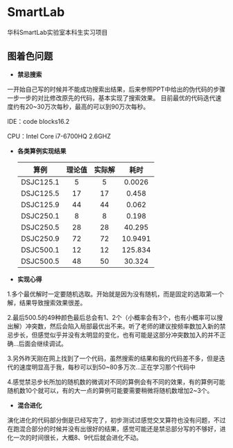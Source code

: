 # SmartLab

华科SmartLab实验室本科生实习项目

## 图着色问题
- **禁忌搜索**

一开始自己写的时候并不能成功搜索出结果，后来参照PPT中给出的伪代码的步骤一步一步的对比修改原先的代码，基本实现了搜索效果。
目前最优的代码迭代速度约有20~30万次每秒，最高的可以到90万次每秒。

IDE：code blocks16.2

CPU：Intel Core i7-6700HQ 2.6GHZ
- **各类算例实现结果**

  |     算例     | 理论值  | 实际解  |   耗时    |  
  | :--------: | :--: | :--: | :-----: | 
  | DSJC125.1  |  5   |  5   | 0.0026  | 
  | DSJC125.5  |  17  |  17  |  0.458  |
  | DSJC125.9  |  44  |  44  |  0.062  | 
  | DSJC250.1  |  8   |  8   |  0.198  |
  | DSJC250.5  |  28  |  28  | 40.295  | 
  | DSJC250.9  |  72  |  72  | 10.9491 | 
  | DSJC500.1  |  12  |  12  | 125.834 |
  | DSJC500.5  |  48  |  50  | 30.324  | 

  
- **实现心得**

 1.多个最优解时一定要随机选取。开始就是因为没有随机，而是固定的选取第一个解，结果导致搜索效果很差。

 2.最后500.5的49种颜色最后总会有1、2个（小概率会有3个，也有小概率可以搜出解）冲突数，然后会陷入局部最优出不来。听了老师的建议按频率数加入新的禁忌步长，但感觉似乎并没有太明显的变化，也有可能是这部分冲突数加入的并不正确...后面会继续调试。

 3.另外昨天刚在网上找到了一个代码，虽然搜索的结果和我的代码差不多，但是迭代的速度明显高于我，每秒可以到50~80多万次...正在学习那个代码中
 
 4.感觉禁忌步长所加的随机数的微调对不同的算例会有不同的效果，有的算例可能随机数10个就可以，有的大一点的算例可能要需要稍微将随机数增加2~3个。
 

- **混合进化**

 演化进化的代码部分倒是已经写完了，初步测试过感觉交叉算符也没有问题，不过在跑混合部分的时候并没有出很好的结果，感觉可能还是禁忌部分写的不够好，进化一次的时间很长，大概8、9代后就会进化不动。
